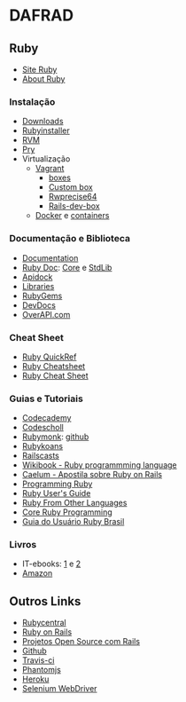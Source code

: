 # DAFRAD


## Ruby

* [Site Ruby](https://www.ruby-lang.org/en/)
* [About Ruby](https://www.ruby-lang.org/en/about/)

### Instalação

* [Downloads](https://www.ruby-lang.org/en/downloads/)
* [Rubyinstaller](http://rubyinstaller.org/)
* [RVM](https://rvm.io/rvm/install)
* [Pry](http://pryrepl.org/)
* Virtualização
	* [Vagrant](http://www.vagrantup.com/)
		* [boxes](http://www.vagrantbox.es/)
		* [Custom box](http://www.intelligentbee.com/blog/2013/09/17/setup-a-simple-ruby-2-on-rails-4-environment-with-vagrant-and-virtual-box/)
		* [Rwprecise64](http://leopard.in.ua/rwprecise64/)
		* [Rails-dev-box](https://github.com/rails/rails-dev-box)
	* [Docker](https://www.docker.io/) e [containers](https://index.docker.io/)

### Documentação e Biblioteca

* [Documentation](https://www.ruby-lang.org/en/documentation/)
* [Ruby Doc](http://ruby-doc.org/): [Core](http://ruby-doc.org/core-2.1.1/) e [StdLib](http://ruby-doc.org/stdlib-2.1.1/)
* [Apidock](http://apidock.com/)
* [Libraries](https://www.ruby-lang.org/en/libraries/)
* [RubyGems](http://rubygems.org/)
* [DevDocs](http://devdocs.io/ruby/)
* [OverAPI.com](http://overapi.com/ruby/)

### Cheat Sheet
* [Ruby QuickRef](http://zenspider.com/Languages/Ruby/QuickRef.html)
* [Ruby Cheatsheet](http://www.cheat-sheets.org/saved-copy/RubyCheat.pdf)
* [Ruby Cheat Sheet](http://www.testingeducation.org/conference/wtst3_pettichord9.pdf)

### Guias e Tutoriais

* [Codecademy](http://www.codecademy.com/tracks/ruby)
* [Codescholl](https://www.codeschool.com/paths/ruby)
* [Rubymonk](https://rubymonk.com/): [github](https://github.com/neo/ruby_koans)
* [Rubykoans](http://rubykoans.com/)
* [Railscasts](http://railscasts.com/)
* [Wikibook - Ruby programmming language](http://en.wikibooks.org/wiki/Ruby_programming_language)
* [Caelum - Apostila sobre Ruby on Rails](http://www.caelum.com.br/apostila-ruby-on-rails/a-linguagem-ruby/)
* [Programming Ruby](http://docs.ruby-doc.com/docs/ProgrammingRuby/)
* [Ruby User's Guide](http://www.rubyist.net/~slagell/ruby/index.html)
* [Ruby From Other Languages](https://www.ruby-lang.org/en/documentation/ruby-from-other-languages/)
* [Core Ruby Programming](http://rubylearning.com/satishtalim/tutorial.html)
* [Guia do Usuário Ruby Brasil](http://ruby-br.org/tutoriais/?t=1&p=0)

### Livros
* IT-ebooks: [1](http://it-ebooks.info/tag/ruby/) e [2](http://it-ebooks-search.info/search?q=ruby)
* [Amazon](http://www.amazon.com/gp/search/ref=sr_pg_2?rh=n%3A283155%2Cn%3A5%2Cn%3A3839%2Cn%3A3952%2Cn%3A6134006011%2Ck%3Aruby)

## Outros Links

* [Rubycentral](http://rubycentral.org/)
* [Ruby on Rails](http://rubyonrails.org/)
* [Projetos Open Source com Rails](http://www.opensourcerails.com/)
* [Github](https://github.com/)
* [Travis-ci](https://travis-ci.org/)
* [Phantomjs](http://phantomjs.org/)
* [Heroku](https://www.heroku.com/)
* [Selenium WebDriver](http://docs.seleniumhq.org/projects/webdriver/)
